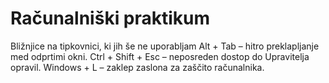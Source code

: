 # Računalniški praktikum
Bližnjice na tipkovnici, ki jih še ne uporabljam
Alt + Tab – hitro preklapljanje med odprtimi okni.
Ctrl + Shift + Esc – neposreden dostop do Upravitelja opravil.
Windows + L – zaklep zaslona za zaščito računalnika.
